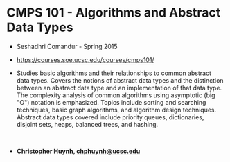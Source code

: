 # CMPS 101 - Algorithms and Abstract Data Types
- Seshadhri Comandur - Spring 2015
- https://courses.soe.ucsc.edu/courses/cmps101/

- Studies basic algorithms and their relationships to common abstract data types. Covers the notions of abstract data types and the distinction
  between an abstract data type and an implementation of that data type. The complexity analysis of common algorithms using asymptotic (big "O")
notation is emphasized. Topics include sorting and searching techniques, basic graph algorithms, and algorithm design techniques. Abstract data types
covered include priority queues, dictionaries, disjoint sets, heaps, balanced trees, and hashing.

<br/>

- **Christopher Huynh, chphuynh@ucsc.edu**